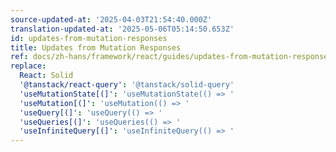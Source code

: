 ```yaml
---
source-updated-at: '2025-04-03T21:54:40.000Z'
translation-updated-at: '2025-05-06T05:14:50.653Z'
id: updates-from-mutation-responses
title: Updates from Mutation Responses
ref: docs/zh-hans/framework/react/guides/updates-from-mutation-responses.md
replace:
  React: Solid
  '@tanstack/react-query': '@tanstack/solid-query'
  'useMutationState[(]': 'useMutationState(() => '
  'useMutation[(]': 'useMutation(() => '
  'useQuery[(]': 'useQuery(() => '
  'useQueries[(]': 'useQueries(() => '
  'useInfiniteQuery[(]': 'useInfiniteQuery(() => '
---
```


